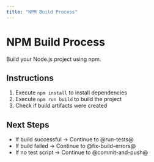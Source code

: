 ```yaml
---
title: "NPM Build Process"
---
```


# NPM Build Process

Build your Node.js project using npm.

## Instructions

1. Execute `npm install` to install dependencies
2. Execute `npm run build` to build the project
3. Check if build artifacts were created

## Next Steps

- If build successful → Continue to @run-tests@
- If build failed → Continue to @fix-build-errors@
- If no test script → Continue to @commit-and-push@